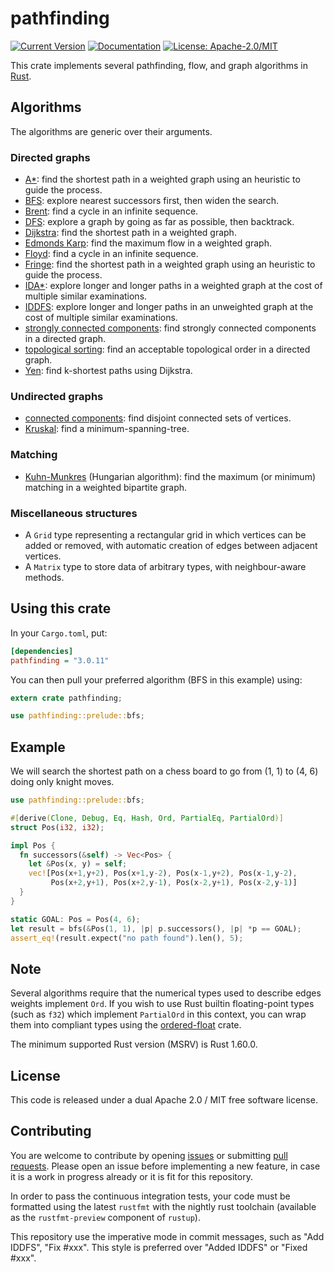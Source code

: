 # pathfinding

[![Current Version](https://img.shields.io/crates/v/pathfinding.svg)](https://crates.io/crates/pathfinding)
[![Documentation](https://docs.rs/pathfinding/badge.svg)](https://docs.rs/pathfinding)
[![License: Apache-2.0/MIT](https://img.shields.io/crates/l/pathfinding.svg)](#license)

This crate implements several pathfinding, flow, and graph algorithms in [Rust][Rust].

## Algorithms

The algorithms are generic over their arguments.

### Directed graphs

- [A*][A*]: find the shortest path in a weighted graph using an heuristic to guide the process.
- [BFS][BFS]: explore nearest successors first, then widen the search.
- [Brent][Brent]: find a cycle in an infinite sequence.
- [DFS][DFS]: explore a graph by going as far as possible, then backtrack.
- [Dijkstra][Dijkstra]: find the shortest path in a weighted graph.
- [Edmonds Karp][Edmonds Karp]: find the maximum flow in a weighted graph.
- [Floyd][Floyd]: find a cycle in an infinite sequence.
- [Fringe][Fringe]: find the shortest path in a weighted graph using an heuristic to guide the process.
- [IDA*][IDA*]: explore longer and longer paths in a weighted graph at the cost of multiple similar examinations.
- [IDDFS][IDDFS]: explore longer and longer paths in an unweighted graph at the cost of multiple similar examinations.
- [strongly connected components][Strongly connected components]: find strongly connected components in a directed graph.
- [topological sorting][Topological sorting]: find an acceptable topological order in a directed graph.
- [Yen][Yen]: find k-shortest paths using Dijkstra.

### Undirected graphs

- [connected components][Connected components]: find disjoint connected sets of vertices.
- [Kruskal][Kruskal]: find a minimum-spanning-tree.

### Matching

- [Kuhn-Munkres][Kuhn-Munkres] (Hungarian algorithm): find the maximum (or minimum) matching
in a weighted bipartite graph.

### Miscellaneous structures

- A `Grid` type representing a rectangular grid in which vertices can be added or removed,
  with automatic creation of edges between adjacent vertices.
- A `Matrix` type to store data of arbitrary types, with neighbour-aware methods.

## Using this crate

In your `Cargo.toml`, put:

``` ini
[dependencies]
pathfinding = "3.0.11"
```

You can then pull your preferred algorithm (BFS in this example) using:

``` rust
extern crate pathfinding;

use pathfinding::prelude::bfs;
```

## Example

We will search the shortest path on a chess board to go from (1, 1) to (4, 6) doing only knight
moves.

``` rust
use pathfinding::prelude::bfs;

#[derive(Clone, Debug, Eq, Hash, Ord, PartialEq, PartialOrd)]
struct Pos(i32, i32);

impl Pos {
  fn successors(&self) -> Vec<Pos> {
    let &Pos(x, y) = self;
    vec![Pos(x+1,y+2), Pos(x+1,y-2), Pos(x-1,y+2), Pos(x-1,y-2),
         Pos(x+2,y+1), Pos(x+2,y-1), Pos(x-2,y+1), Pos(x-2,y-1)]
  }
}

static GOAL: Pos = Pos(4, 6);
let result = bfs(&Pos(1, 1), |p| p.successors(), |p| *p == GOAL);
assert_eq!(result.expect("no path found").len(), 5);
```

## Note

Several algorithms require that the numerical types used to describe
edges weights implement `Ord`. If you wish to use Rust builtin
floating-point types (such as `f32`) which implement `PartialOrd`
in this context, you can wrap them into compliant types using the
[ordered-float](https://crates.io/crates/ordered-float) crate.

The minimum supported Rust version (MSRV) is Rust 1.60.0.

## License

This code is released under a dual Apache 2.0 / MIT free software license.

## Contributing

You are welcome to contribute by opening [issues](https://github.com/samueltardieu/pathfinding/issues)
or submitting [pull requests](https://github.com/samueltardieu/pathfinding/pulls). Please open an issue
before implementing a new feature, in case it is a work in progress already or it is fit for this
repository.

In order to pass the continuous integration tests, your code must be formatted using the latest
`rustfmt` with the nightly rust toolchain (available as the `rustfmt-preview` component of `rustup`).

This repository use the imperative mode in commit messages, such as "Add IDDFS",
"Fix #xxx". This style is preferred over "Added IDDFS" or "Fixed #xxx".

[A*]: https://en.wikipedia.org/wiki/A*_search_algorithm
[BFS]: https://en.wikipedia.org/wiki/Breadth-first_search
[Brent]: https://en.wikipedia.org/wiki/Cycle_detection#Brent's_algorithm
[Connected components]: https://en.wikipedia.org/wiki/Connected_component_(graph_theory)
[DFS]: https://en.wikipedia.org/wiki/Depth-first_search
[Dijkstra]: https://en.wikipedia.org/wiki/Dijkstra's_algorithm
[Edmonds Karp]: https://en.wikipedia.org/wiki/Edmonds–Karp_algorithm
[Floyd]: https://en.wikipedia.org/wiki/Cycle_detection#Floyd's_tortoise_and_hare
[Fringe]: https://en.wikipedia.org/wiki/Fringe_search
[Kruskal]: https://en.wikipedia.org/wiki/Kruskal's_algorithm
[IDA*]: https://en.wikipedia.org/wiki/Iterative_deepening_A*
[IDDFS]: https://en.wikipedia.org/wiki/Iterative_deepening_depth-first_search
[Kuhn-Munkres]: https://en.wikipedia.org/wiki/Hungarian_algorithm
[Rust]: https://rust-lang.org/
[Strongly connected components]: https://en.wikipedia.org/wiki/Strongly_connected_component
[Topological sorting]: https://en.wikipedia.org/wiki/Topological_sorting
[Yen]: https://en.wikipedia.org/wiki/Yen's_algorithm
